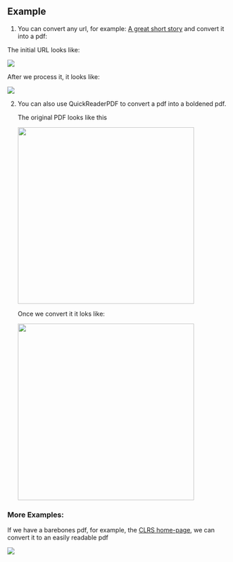  

## Example

  

  

1. You can convert any url, for example: [A great short story](https://americanliterature.com/author/philip-k-dick/short-story/the-eyes-have-it) and convert it into a pdf:

  

  

The initial URL looks like:

  

<img  src="https://drive.google.com/uc?id=1tRH3PCZFTXmvremGEdDzHud1lBLHrWCJ">

  

  

After we process it, it looks like:

  

<img  src="https://drive.google.com/uc?id=1YfQ1A8f25FnTiMjLNwGDHZQs5S3Zsw6D">

  

  

2. You can also use QuickReaderPDF to convert a pdf into a boldened pdf.
	
	The original PDF looks like this
	
	<img  src="https://drive.google.com/uc?id=1R7XDMS8hlB7v12XIpU06-q_-yybJBrkf"  width="400" height="400">

	Once we convert it it loks like:

	<img  src="https://drive.google.com/uc?id=1YfQ1A8f25FnTiMjLNwGDHZQs5S3Zsw6D"  width="400" height="400">


### More Examples:

If we have a barebones pdf, for example, the [CLRS home-page](https://sites.math.rutgers.edu/~ajl213/CLRS/CLRS.html), we can convert it to an easily readable pdf

<img  src="https://drive.google.com/uc?id=12stpLUNJnXahrZKGVhWigHEIWDhJXZzC">
